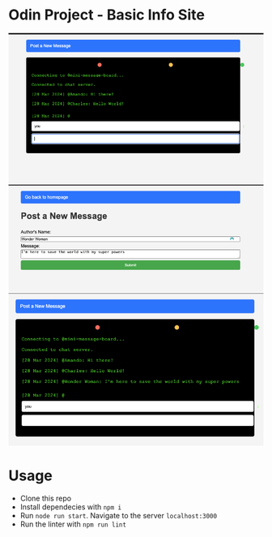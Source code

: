 # Odin Project - Basic Info Site
![Mini Message Board](chat.png)
![Wonder Woman Enters the Chat](wonder-woman-enters.png)
![Wonder Woman Chat](wonder-woman-chat.png)

# Usage
- Clone this repo
- Install dependecies with `npm i`
- Run `node run start`. Navigate to the server `localhost:3000`
- Run the linter with `npm run lint`